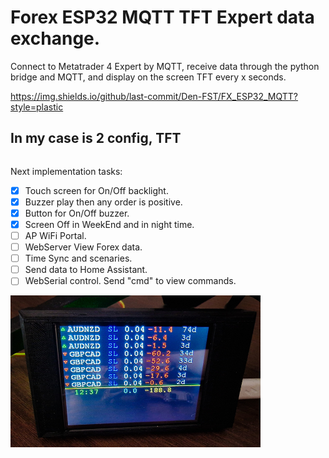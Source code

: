 # Forex ESP32 MQTT TFT Expert data exchange.

Connect to Metatrader 4 Expert by MQTT, receive data through the python bridge and MQTT, and display on the screen TFT every x seconds. 

https://img.shields.io/github/last-commit/Den-FST/FX_ESP32_MQTT?style=plastic

## In my case is 2 config, TFT

``` C++

```

Next implementation tasks:
- [x] Touch screen for On/Off backlight.
- [x] Buzzer play then any order is positive.
- [x] Button for On/Off buzzer.
- [x] Screen Off in WeekEnd and in night time.
- [ ] AP WiFi Portal.
- [ ] WebServer View Forex data.
- [ ] Time Sync and scenaries.
- [ ] Send data to Home Assistant.
- [ ] WebSerial control. Send "cmd" to view commands. 

<img src="main.jpg" width="400"/>
